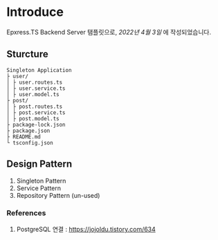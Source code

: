 # Introduce

Epxress.TS Backend Server 탬플릿으로, _2022년 4월 3일_ 에 작성되었습니다.

## Sturcture

```
Singleton Application
├ user/
│ ├ user.routes.ts
│ ├ user.service.ts
│ ├ user.model.ts
├ post/
│ ├ post.routes.ts
│ ├ post.service.ts
│ ├ post.model.ts
├ package-lock.json
├ package.json
├ README.md
└ tsconfig.json
```

## Design Pattern

1. Singleton Pattern
2. Service Pattern
3. Repository Pattern (un-used)

### References

1. PostgreSQL 연결 : https://jojoldu.tistory.com/634